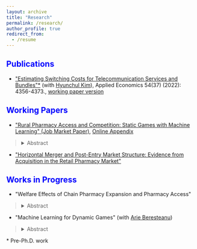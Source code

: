 ```yaml
---
layout: archive
title: "Research"
permalink: /research/
author_profile: true
redirect_from:
  - /resume
---
```

 
<span style="color:blue">Publications</span>
---

- ["Estimating Switching Costs for Telecommunication Services and Bundles"*](https://www.tandfonline.com/doi/full/10.1080/00036846.2022.2030046) (with [Hyunchul Kim](https://hyunkimecon.github.io/)), Applied Economics 54(37) (2022): 4356-4373., [working paper version](https://papers.ssrn.com/sol3/papers.cfm?abstract_id=3787321)

<span style="color:blue">Working Papers</span>
---

-  ["Rural Pharmacy Access and Competition: Static Games with Machine Learning" (Job Market Paper)](https://www.dropbox.com/scl/fi/87rbv5kq5t2sxymz6acva/JMP_HJ_Kim.pdf?rlkey=fhs1hggnb6vmu2u9ncymn67u6&dl=0), [Online Appendix](https://www.dropbox.com/scl/fi/mla3xap1u7fb1yj8xodmq/Online_Appendix_HJ_Kim.pdf?rlkey=8vi95zb8zxaplvx2tm89hy2xs&dl=0)

> <details><summary>Abstract</summary> This paper provides the first empirical evidence for the impact of the entry of chain pharmacies on competition,  market structure, and pharmacy access in rural towns. Using a detailed panel dataset spanning 2000-2019 in the Midwestern United States, I document that the entries of new chain pharmacies in urban towns have led to a large decline in the number of independent pharmacies from nearby rural towns. These industry shifts contribute to a decrease in pharmacy access in rural towns, especially in towns where over 20 percent of the population is aged 65 or older. To decompose the competition effects from chain pharmacies and rival independent pharmacies, I utilize existing static game models. To allow for a data-driven selection of many market characteristics in pharmacy profits, I incorporate double/debiased machine learning (DML) into the estimation of static games and provide valid inferences.  By leveraging the predictive performance of machine learning estimators, I find that the impact of a rival independent pharmacy on profit is 50 percent greater than that implied by existing models. In rural towns with a high elderly population ratio, the estimated model shows that chain pharmacy entries could explain 40 percent of the closures of independent pharmacies between 2000 and 2019. A subsidy policy counterfactual simulation shows that 16 percent of rural towns previously identified as having limited pharmacy access would no longer be categorized as such.

- ["Horizontal Merger and Post-Entry Market Structure: Evidence from Acquisition in the Retail Pharmacy Market"](https://www.dropbox.com/scl/fi/dg5sh8mn1cdzk8zk9bycz/Horizontal_Merger_and_Post_Entries.pdf?rlkey=xl1llhu4b818os6b1vje91mt5&dl=0)

<span style="color:blue">Works in Progress</span>
---

- "Welfare Effects of Chain Pharmacy Expansion and Pharmacy Access"

> <details><summary>Abstract</summary> AAA

- "Machine Learning for Dynamic Games" (with [Arie Beresteanu](https://sites.pitt.edu/~arie/))

> <details><summary>Abstract</summary> This paper develops estimation and inference methods for dynamic games with high-dimensional controls. Building on the work of Kim (2023), the methods integrate the double/debiased machine learning (DML) approach with the dynamic discrete games model of BBL (2007). We provide valid inference for low-dimensional parameters of interest, even in the presence of high-dimensional nuisance parameters when implementing machine learning estimators, including Random Forest, Lasso, Elastic Net, and Boosting Methods. The proposed estimator is shown to be consistent and asymptotically normal.

\* Pre-Ph.D. work
